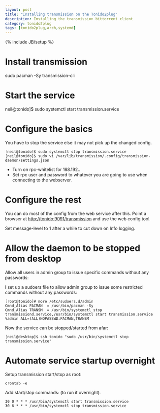```yaml
---
layout: post
title: "Installing transmission on the Tonido2plug"
description: Installing the transmission bittorrent client
category: tonido2plug
tags: [tonido2plug,arch,systemd]
---
```

{% include JB/setup %}

 
# Install transmission

   sudo pacman -Sy transmission-cli
    
# Start the service

   neil@tonido]$ sudo systemctl start transmission.service
 
# Configure the basics

You have to stop the service else it may not pick up the changed config.

    [neil@tonido]$ sudo systemctl stop transmission.service
    [neil@tonido]$ sudo vi /var/lib/transmission/.config/transmission-daemon/settings.json
    
- Turn on rpc-whitelist for 168.192.*.*
- Set rpc user and password to whatever you are going to use when connecting to the webserver.

# Configure the rest

You can do most of the config from the web service after this. 
Point a browser at [http://tonido:9091/transmission](http://tonido:9091/transmission)
and use the web config tool.
    
Set message-level to 1 after a while to cut down on Info logging.
 
# Allow the daemon to be stopped from desktop

Allow all users in admin group to issue specific commands without any passwords:

I set up a sudoers file to allow admin group to issue some restricted commands without any passwords:

    [root@tonido]# more /etc/sudoers.d/admin 
    Cmnd_Alias PACMAN  = /usr/bin/pacman -Sy
    Cmnd_Alias TRANSM  = /usr/bin/systemctl stop transmissiond.service,/usr/bin/systemctl start transmission.service
    %admin ALL=(ALL)NOPASSWD:PACMAN,TRANSM

Now the service can be stopped/started from afar:

    [neil@desktop]$ ssh tonido "sudo /usr/bin/systemctl stop transmission.service"
      

# Automate service startup overnight

Setup transmission start/stop as root:

    crontab -e
    
Add start/stop commands: (to run it overnight).

    30 0 * * * /usr/bin/systemctl start transmission.service
    30 6 * * * /usr/bin/systemctl stop transmission.service





 
